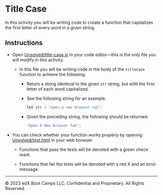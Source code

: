 # Title Case

In this activity you will be writing code to create a function that capitalizes the first letter of every word in a given string.

## Instructions

* Open [Unsolved/title-case.js](Unsolved/title-case.js) in your code editor&mdash;this is the only file you will modify in this activity.

  * In this file you will be writing code in the body of the `titleCase` function to achieve the following:

    * Return a string identical to the given `str` string, but with the first letter of each word capitalized.

    * See the following string for an example:

      ```js
      let str = "open a new browser tab";
      ```

    * Given the preceding string, the following should be returned:

      ```js
      "Open A New Browser Tab";
      ```

* You can check whether your function works properly by opening [Unsolved/test.html](Unsolved/test.html) in your web browser.

  * Functions that pass the tests will be denoted with a green check mark.

  * Functions that fail the tests will be denoted with a red X and an error message.

- - -

© 2023 edX Boot Camps LLC. Confidential and Proprietary. All Rights Reserved.
